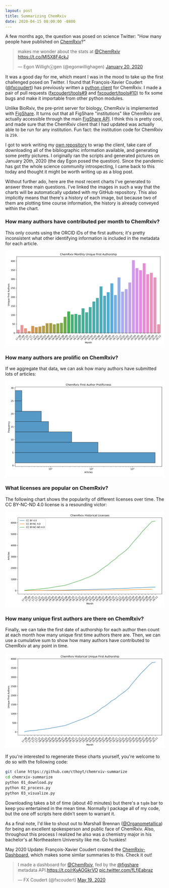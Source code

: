 ```yaml
---
layout: post
title: Summarizing ChemRxiv
date: 2020-04-15 00:00:00 -0800
---
```

A few months ago, the question was posed on science Twitter:
"How many people have published on [ChemRxiv](https://chemrxiv.org/)?"

<blockquote class="twitter-tweet" data-partner="tweetdeck"><p lang="en" dir="ltr">makes me wonder about the stats at <a href="https://twitter.com/ChemRxiv?ref_src=twsrc%5Etfw">@ChemRxiv</a> <a href="https://t.co/Ml5X8F4ckJ">https://t.co/Ml5X8F4ckJ</a></p>&mdash; Egon Willighⓐgen (@egonwillighagen) <a href="https://twitter.com/egonwillighagen/status/1219193083792969728?ref_src=twsrc%5Etfw">January 20, 2020</a></blockquote>

It was a good day for me, which meant I was in the mood to take up the first
challenged posed on Twitter. I found that François-Xavier Coudert ([@fxcoudert](https://github.com/fxcoudert)) has previously written a
[python client](https://github.com/fxcoudert/tools/blob/master/chemRxiv/chemRxiv.py) for ChemRxiv. I made a pair
of pull requests ([fxcoudert/tools#9](https://github.com/fxcoudert/tools/pull/9) and
[fxcoudert/tools#10](https://github.com/fxcoudert/tools/pull/10)) to fix some bugs and make it importable
from other python modules.

Unlike BioRxiv, the pre-print server for biology, ChemRxiv is implemented with [FigShare](https://figshare.com/).
It turns out that all FigShare "institutions" like ChemRxiv are actually accessible through the main
[FigShare API](https://docs.figshare.com/). I think this is pretty cool, and made sure that the ChemRxiv
client that I had updated was actually able to be run for any institution. Fun fact: the institution code
for ChemRxiv is `259`.

I got to work writing my [own repository](https://github.com/cthoyt/chemrxiv-summarize) to wrap the client,
take care of downloading all of the bibliographic information available, and generating some pretty pictures.
I originally ran the scripts and generated pictures on January 20th, 2020 (the day Egon posed the question).
Since the pandemic has got the whole science community introspecting, I came back to this today and thought it
might be worth writing up as a blog post.

Without further ado, here are the most recent charts I've generated to answer three main questions. I've
linked the images in such a way that the charts will be automatically updated with my GitHub repository. This
also implicitly means that there's a history of each image, but because two of them are plotting time course
information, the history is already conveyed within the chart.

### How many authors have contributed per month to ChemRxiv?

This only counts using the ORCID iDs of the first authors;
it's pretty inconsistent what other identifying information
is included in the metadata for each article.

![Unique Authors per Month](https://raw.githubusercontent.com/cthoyt/chemrxiv-summarize/master/unique_authors_per_month.png)

### How many authors are prolific on ChemRxiv?

If we aggregate that data, we can ask how many authors have
submitted lots of articles:

![Author Prolificness](https://raw.githubusercontent.com/cthoyt/chemrxiv-summarize/master/author_prolificness.png)

### What licenses are popular on ChemRxiv?

The following chart shows the popularity of different licenses
over time. The CC BY-NC-ND 4.0 license is a resounding victor:

![Historical Licenses](https://raw.githubusercontent.com/cthoyt/chemrxiv-summarize/master/historical_licenses.png)

### How many unique first authors are there on ChemRxiv?

Finally, we can take the first date of authorship for each
author then count at each month how many unique first time
authors there are. Then, we can use a cumulative sum to show
how many authors have contributed to ChemRxiv at any point in
time.

![Historical Authorship](https://raw.githubusercontent.com/cthoyt/chemrxiv-summarize/master/historical_authorship.png)

If you're interested to regenerate these charts yourself, you're welcome to do so with the following code:

```bash
git clone https://github.com/cthoyt/chemrxiv-summarize
cd chemrxiv-summarize
python 01_download.py
python 02_process.py
python 03_visualize.py
```

Downloading takes a bit of time (about 40 minutes) but there's
a `tqdm` bar to keep you entertained in the mean time. Normally I package all of my code,
but the one off scripts here didn't seem to warrant it.

As a final note, I'd like to shout out to Marshall Brennan
([@Organometallica](https://twitter.com/Organometallica)) for being an excellent spokesperson
and public face of ChemRxiv. Also, throughout this process I realized he also was a chemistry
major in his bachelor's at Northeastern University like me. Go huskies!

May 2020 Update: François-Xavier Coudert created the [ChemRxiv-Dashboard](https://chemrxiv-dashboard.github.io/),
which makes some similar summaries to this. Check it out!

<blockquote class="twitter-tweet" data-partner="tweetdeck"><p lang="en" dir="ltr">I made a dashboard for <a href="https://twitter.com/ChemRxiv?ref_src=twsrc%5Etfw">@ChemRxiv</a>, fed by the <a href="https://twitter.com/figshare?ref_src=twsrc%5Etfw">@figshare</a><br>metadata API.<a href="https://t.co/rKyAOGkrVO">https://t.co/rKyAOGkrVO</a> <a href="https://t.co/fLfjEabraz">pic.twitter.com/fLfjEabraz</a></p>&mdash; FX Coudert (@fxcoudert) <a href="https://twitter.com/fxcoudert/status/1262763710956793860?ref_src=twsrc%5Etfw">May 19, 2020</a></blockquote>

